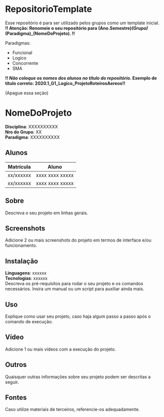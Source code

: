 # RepositorioTemplate
Esse repositório é para ser utilizado pelos grupos como um template inicial.
**!! Atenção: Renomeie o seu repositório para (Ano.Semestre)_(Grupo)_(Paradigma)_(NomeDoProjeto). !!** 

Paradigmas:
 - Funcional
 - Logico
 - Concorrente
 - SMA

**!! *Não coloque os nomes dos alunos no título do repositório*. Exemplo de título correto: 2020.1_G1_Logico_ProjetoRoteirosAereos!!**
 
 (Apague essa seção)

# NomeDoProjeto

**Disciplina**: XXXXXXXXXX<br>
**Nro do Grupo**: XX<br>
**Paradigma**: XXXXXXXXXX<br>

## Alunos
|Matrícula | Aluno |
| -- | -- |
| xx/xxxxxx  |  xxxx xxxx xxxxx |
| xx/xxxxxx  |  xxxx xxxx xxxxx |

## Sobre 
Descreva o seu projeto em linhas gerais. 

## Screenshots
Adicione 2 ou mais screenshots do projeto em termos de interface e/ou funcionamento.

## Instalação 
**Linguagens**: xxxxxx<br>
**Tecnologias**: xxxxxx<br>
Descreva os pré-requisitos para rodar o seu projeto e os comandos necessários.
Insira um manual ou um script para auxiliar ainda mais.

## Uso 
Explique como usar seu projeto, caso haja algum passo a passo após o comando de execução.

## Vídeo
Adicione 1 ou mais vídeos com a execução do projeto.

## Outros 
Quaisquer outras informações sobre seu projeto podem ser descritas a seguir.

## Fontes
Caso utilize materiais de terceiros, referencie-os adequadamente.
